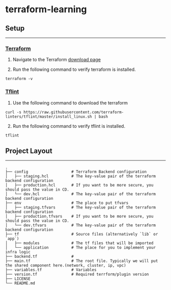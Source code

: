 # terraform-learning
## Setup
---
### [Terraform](https://github.com/hashicorp/terraform)
1. Navigate to the Terraform [download page](https://developer.hashicorp.com/terraform/downloads)

2. Run the following command to verify terraform is installed.
```
terraform -v
```

### [Tflint](https://github.com/terraform-linters/tflint)
1. Use the following command to download the terraform
```
curl -s https://raw.githubusercontent.com/terraform-linters/tflint/master/install_linux.sh | bash
```
2. Run the following command to verify tflint is installed.
```
tflint
```

## Project Layout
---
    .
    ├── config                   # Terraform Backend configuration
    │   ├── staging.hcl          # The key-value pair of the terraform backend configuration
    │   ├── production.hcl       # If you want to be more secure, you should pass the value in CD.
    │   └── dev.hcl              # The key-value pair of the terraform backend configuration
    ├── env                      # The place to put tfvars
    │   ├── staging.tfvars       # The key-value pair of the terraform backend configuration
    │   ├── production.tfvars    # If you want to be more secure, you should pass the value in CD.
    │   └── dev.tfvars           # The key-value pair of the terraform backend configuration
    ├── tf                       # Source files (alternatively `lib` or `app`)
    │   ├── modules              # The tf files that will be imported
    │   └── application          # The place for you to implement your infra logic
    ├── backend.tf               # 
    ├── main.tf                  # The root file. Typically we will put the shared component here.(network, cluster, ip, vpc)
    ├── variables.tf             # Variables
    ├── version.tf               # Required terrform/plugin version
    ├── LICENSE
    └── README.md